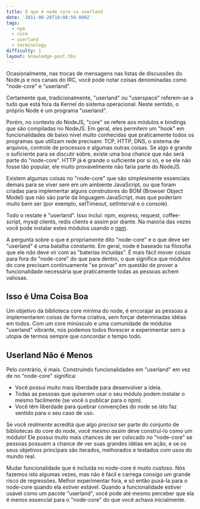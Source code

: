 ```yaml
---
title: O que é node core vs userland
date: '2011-08-26T10:08:50.000Z'
tags:
  - npm
  - core
  - userland
  - terminology
difficulty: 1
layout: knowledge-post.hbs
---
```


Ocasionalmente, nas trocas de mensagens nas listas de discussões do Node.js e nos canais do IRC, você pode notar coisas denominadas como "node-core" e "userland".

Certamente que, tradicionalmente, "userland" ou "userspace" referem-se a tudo que está fora da Kernel do sistema operacional. Neste sentido, o próprio Node é um programa "userland".

Porém, no contexto do NodeJS, "core" se refere aos módulos e bindings que são compiladas no NodeJS. Em geral, eles permitem um "hook" em funcionalidades de baixo nível muito conhecidas que praticamente todos os programas que utilizam rede precisam: TCP, HTTP, DNS, o sistema de arquivos, controle de processos e algumas outras coisas. Se algo é grande o suficiente para se discutir sobre, existe uma boa chance que não será parte do "node-core". HTTP já é grande o suficiente por si só, e se ele não fosse tão popular, ele muito provavelmente não faria parte do NodeJS.

Existem algumas coisas no "node-core" que são simplesmente essenciais demais para se viver sem em um ambiente JavaScript, ou que foram criadas para implementar alguns construtores do BOM (Browser Object Model) que não são parte da linguagem JavaScript, mas que poderiam muito bem ser (por exemplo, setTimeout, setInterval e o console).

Todo o restate é "userland". Isso incluí: npm, express, request, coffee-script, mysql clients, redis clients e assim por diante. Na maioria das vezes você pode instalar estes módulos usando o [npm](https://www.npmjs.com/).

A pergunta sobre o que é propriamente dito "node-core" e o que deve ser "userland" é uma batalha constante. Em geral, node é baseado na filosofia que ele *não* deve vir com as "baterias incluídas". É mais fácil mover coisas para fora do "node-core" do que para dentro, o que significa que módulos do core precisam continuamente "se provar" em questão de prover a funcionalidade necessária que praticamente todas as pessoas achem valiosas.

## Isso é Uma Coisa Boa

Um objetivo da biblioteca core miníma do node, é encorajar as pessoas a implementarem coisas de forma criativa, sem forçar determinadas idéias em todos. Com um core minúsculo e uma comunidade de módulos "userland" vibrante, nós podemos todos florescer e experimentar sem a utopia de termos sempre que concordar o tempo todo.

## Userland Não é Menos

Pelo contrário, é mais. Construindo funcionalidades em "userland" em vez de no "node-core" significa:

* Você possui muito mais liberdade para desenvolver a ideia.
* Todas as pessoas que quiserem usar o seu módulo podem instalar o mesmo facilmente (se você o publicar para o npm).
* Você têm liberdade para quebrar convenções do node se isto faz sentido para o seu caso de uso.

Se você *realmente* acredita que algo *precisa* ser parte do conjunto de bibliotecas do core do node, você *mesmo assim* deve construí-lo como um módulo! Ele possui muito mais chances de ser colocado no "node-core" se pessoas possuem a chance de ver suas grandes idéias em ação, e se os seus objetivos principais são iterados, melhorados e testados com usos do mundo real.

Mudar funcionalidade que é incluída no node-core é muito custoso. Nós fazemos isto algumas vezes, mas não é fácil e carrega consigo um grande risco de regressões. Melhor experimentar fora, e só então puxá-la para o node-core quando ela estiver estável. Quando a funcionalidade estiver usável como um pacote "userland", você pode até mesmo perceber que ela é menos essencial para o "node-core" do que você achava inicialmente.
